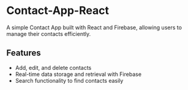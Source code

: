# Contact-App-React

A simple Contact App built with React and Firebase, allowing users to manage their contacts efficiently.

## Features

- Add, edit, and delete contacts
- Real-time data storage and retrieval with Firebase
- Search functionality to find contacts easily
